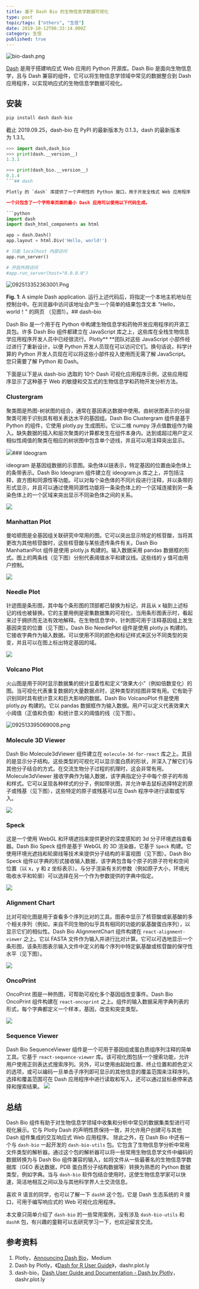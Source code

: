 ```yaml
---
title: 基于 Dash Bio 的生物信息学数据可视化
type: post
topic/tags: ["others", "生信"]
date: 2019-10-12T06:33:14.000Z
category: 生信
published: true
---
```


![bio-dash.png](https://qiniu.bioinit.com/yuque/0/2019/png/126032/1570847929839-ad885a4c-c01d-4091-af3e-0f29d8b35b0c.png#align=left&display=inline&height=735&name=bio-dash.png&originHeight=735&originWidth=1366&size=215518&status=done&width=1366)

[Dash](https://plot.ly/dash/) 是用于搭建响应式 Web 应用的 Python 开源库。Dash Bio 是面向生物信息学，且与 Dash 兼容的组件，它可以将生物信息学领域中常见的数据整合到 Dash 应用程序，以实现响应式的生物信息学数据可视化。


## 安装

```python
pip install dash dash-bio
```

截止 2019.09.25，dash-bio 在 PyPI 的最新版本为 0.1.3，dash 的最新版本为 1.3.1。

```python
>>> import dash,dash_bio
>>> print(dash.__version__)
1.3.1

>>> print(dash_bio.__version__)
0.1.4
```## dash

Plotly 的 `dash` 库提供了一个声明性的 Python 接口，用于开发全栈式 Web 应用程序（“Dash apps"）。除了主要的 `dash` 库之外，`dash-html-components` 和 `dash-core-components` 包还构成了 Dash 应用程序的 building blocks。`dash-html-components` 提供了一个用于构建 Dash 应用程序布局的界面，该界面模仿了构建网站布局的过程； `dash-core-components` 是用于与 Dash 应用程序进行交互的一组常用工具（例如，下拉菜单，文本输入和滑块），并包括 `dcc.Graph` 组件，用于使用 plotly.py 制作交互式图形。

一个只包含了一个字符串页面的最小 Dash 应用可以使用以下代码生成。

```python
import dash
import dash_html_components as html

app = dash.Dash()
app.layout = html.Div('Hello, world!')

# 只能 localhost 内部访问
app.run_server()				

# 开启外网访问
#app.run_server(host="0.0.0.0")	
```
![092513352363001.Png](https://qiniu.bioinit.com/yuque/0/2019/png/126032/1569400318751-94eb4631-6619-41c8-a745-ed93518802a1.png#align=left&display=inline&height=1416&name=092513352363001.Png&originHeight=1416&originWidth=1812&size=372056&status=done&width=1812)

**Fig. 1**: A simple Dash application.
运行上述代码后，将指定一个本地主机地址在控制台中。在浏览器中访问该地址会产生一个简单的结果包含文本 "Hello，world！" 的网页 （见图1）。## dash-bio

Dash Bio 是一个用于在 Python 中构建生物信息学和药物开发应用程序的开源工具包。许多 Dash Bio 组件都建立在 JavaScript 库之上，这些库在全栈生物信息学应用程序开发人员中已经很流行。Plotly** **团队对这些 JavaScript 小部件经过进行了重新设计，以便 Python 开发人员现在可以访问它们。换句话说，科学计算的 Python 开发人员现在可以将这些小部件投入使用而无需了解 JavaScript。您只需要了解 Python 和 Dash。

下面是以下是从 dash-bio 选取的 10个 Dash 可视化应用程序示例，这些应用程序显示了这种基于 Web 的敏捷和交互式的生物信息学和药物开发分析方法。


### Clustergram


聚类图是热图-树状图的组合，通常在基因表达数据中使用。由树状图表示的分层聚类可用于识别具有相关表达水平的基因组。Dash Bio Clustergram 组件是基于 Python 的组件，它使用 plotly.py 生成图形。它以二维 numpy 浮点值数组作为输入。缺失数据的插入和层次聚类的计算都发生在组件本身内。达到或超过用户定义相似性阈值的聚类在相应的树状图中包含单个迹线，并且可以用注释突出显示。

![](https://qiniu.bioinit.com/yuque/0/2019/png/126032/1569394214632-88d9d9b4-1f36-4020-9467-df1197b23e96.png?x-oss-process=image/resize,w_746#align=left&display=inline&height=539&originHeight=539&originWidth=746&status=done&width=746)### Ideogram


ideogram 是基因组数据的示意图。染色体以链表示，特定基因的位置由染色体上的条带表示。Dash Bio Ideogram 组件建立在 ideogram.js 库之上，并包括注释，直方图和同源性等功能。可以对每个染色体的不同片段进行注释，并以条带的形式显示，并且可以通过使用同源性功能将一条染色体上的一个区域连接到另一条染色体上的一个区域来突出显示不同染色体之间的关系。

![](https://qiniu.bioinit.com/yuque/0/2019/png/126032/1569402491631-6843e566-9aae-40a1-9861-a8a6464ee939.png#align=left&display=inline&height=444&originHeight=444&originWidth=620&status=done&width=620)


### Manhattan Plot


曼哈顿图是全基因组关联研究中常用的图。它可以突出显示特定的核苷酸，当将其更改为其他核苷酸时，这些核苷酸与某些遗传条件有关。Dash Bio ManhattanPlot 组件是使用 plotly.js 构建的。输入数据采用 pandas 数据框的形式。图上的两条线（见下图）分别代表阈值水平和建议线。这些线的 y 值可由用户控制。

![](https://qiniu.bioinit.com/yuque/0/2019/png/126032/1569402745312-e8b94fe1-8439-4483-8b40-7c7e224106a1.png#align=left&display=inline&height=450&originHeight=450&originWidth=700&status=done&width=700)

### Needle Plot


针迹图是条形图，其中每个条形图的顶部都已替换为标记，并且从 x 轴到上述标记的线也被替换。它的主要用例是密集数据集的可视化，当用条形图表示时，看起来过于拥挤而无法有效地解释。在生物信息学中，针刺图可用于注释基因组上发生基因突变的位置（见下图）。Dash Bio NeedlePlot 组件是使用 plotly.js 构建的。它接收字典作为输入数据。可以使用不同的颜色和标记样式来区分不同类型的突变，并且可以在图上标出特定基因的域。

![](https://qiniu.bioinit.com/yuque/0/2019/png/126032/1569403071090-35507283-c6c3-4535-ac58-3b8f6637a47a.png#align=left&display=inline&height=450&originHeight=450&originWidth=700&status=done&width=700)


### Volcano Plot


火山图是用于同时显示数据集的统计显着性和定义“效果大小”（例如倍数变化）的图。当可视化代表重复数据的大量数据点时，这种类型的绘图非常有用。它有助于识别同时具有统计意义和巨大影响的数据。Dash Bio VolcanoPlot 件是使用 plotly.py 构建的。它以 pandas 数据框作为输入数据。用户可以定义代表效果大小阈值（正值和负值）和统计意义的阈值的线（见下图）。

![092513395069008.png](https://qiniu.bioinit.com/yuque/0/2019/png/126032/1570775727977-61a7ec6a-8f42-4343-b7db-69866f65a1df.png#align=left&display=inline&height=450&name=092513395069008.png&originHeight=450&originWidth=700&size=20634&status=done&width=700)

### Molecule 3D Viewer


Dash Bio Molecule3dViewer 组件建立在 `molecule-3d-for-react` 库之上。其目的是显示分子结构。这些类型的可视化可以显示蛋白质的形状，并深入了解它们与其他分子结合的方式。在交流生物分子过程的机理时，这会非常有用。Molecule3dViewer 接收字典作为输入数据，该字典指定分子中每个原子的布局和样式。它可以呈现各种样式的分子，例如带状图，并允许单击鼠标选择特定的原子或残基（见下图），这些特定的原子或残基可以在 Dash 程序中进行读取或写入。

![](https://qiniu.bioinit.com/yuque/0/2019/png/126032/1569403677437-4c675da5-ffad-47c3-bceb-69781075781b.png?x-oss-process=image/resize,w_289#align=left&display=inline&height=238&originHeight=238&originWidth=289&status=done&width=289)


### Speck

这是一个使用 WebGL 和环境遮挡来提供更好的深度感知的 3d 分子环境遮挡查看器。Dash Bio Speck 组件是基于 WebGL 的 3D 渲染器，它基于 `Speck` 构建。它使用环境光遮挡和轮廓线等技术来提供分子结构的丰富视图（见下图）。Dash Bio Speck 组件以字典的形式接收输入数据，该字典包含每个原子的原子符号和空间位置（以 x，y 和 z 坐标表示）。与分子渲染有关的参数（例如原子大小，环境光吸收水平和轮廓）可以选择在另一个作为参数提供的字典中指定。

![](https://qiniu.bioinit.com/yuque/0/2019/png/126032/1569545766632-70036b8a-f949-43f7-98d5-4f2aceb26001.png?x-oss-process=image/resize,w_384#align=left&display=inline&height=384&originHeight=384&originWidth=384&status=done&width=384)

### Alignment Chart

比对可视化图是用于查看多个序列比对的工具。图表中显示了核苷酸或氨基酸的多个相关序列（例如，来自不同生物的似乎具有相同的功能的氨基酸蛋白序列），以显示它们的相似性。Dash Bio AlignmentChart 组件构建在 `react-alignment-viewer` 之上。它以 FASTA 文件作为输入并进行比对计算。它可以可选地显示一个条形图，该条形图表示输入文件中定义的每个序列中特定氨基酸或核苷酸的保守性水平（见下图）。

![](https://qiniu.bioinit.com/yuque/0/2019/png/126032/1569546214743-e5c2e8e0-8b3a-42f1-b6ef-577188162571.png?x-oss-process=image/resize,w_746#align=left&display=inline&height=664&originHeight=664&originWidth=746&status=done&width=746)
### OncoPrint


OncoPrint 图是一种热图，可帮助可视化多个基因组改变事件。Dash Bio OncoPrint 组件构建在 `react-oncoprint` 之上。组件的输入数据采用字典列表的形式，每个字典都定义一个样本，基因，改变和突变类型。

![](https://qiniu.bioinit.com/yuque/0/2019/png/126032/1569546534452-9ec5b810-4d4b-4a78-a853-0047d947fb9f.png#align=left&display=inline&height=450&originHeight=450&originWidth=700&status=done&width=700)
### Sequence Viewer


Dash Bio SequenceViewer 组件是一个可用于基因组或蛋白质组序列注释的简单工具。它基于 `react-sequence-viewer` 库。该可视化图包括一个搜索功能，允许用户使用正则表达式搜索序列。另外，可以使用由起始位置、终止位置和颜色定义的选项，或可以编码一旦单击子序列即可显示的其他信息的覆盖范围来注释序列。选择和覆盖范围可在 Dash 应用程序中进行读取和写入，还可以通过鼠标悬停来选择和搜索结果。
![](https://qiniu.bioinit.com/yuque/0/2019/png/126032/1569547009348-d6456085-0e6d-4599-8927-092f9f66689b.png#align=left&display=inline&height=229&originHeight=229&originWidth=455&status=done&width=455)

## 总结

Dash Bio 组件有助于对生物信息学领域中收集和分析中常见的数据集类型进行可视化展示。它与 Plotly Dash 的声明性质保持一致，并允许用户创建可与其他 Dash 组件集成的交互响应式 Web 应用程序。
除此之外，在 Dash Bio 中还有一个与 `dash-bio` 一起开发的 `dash-bio-utils` 包。它包含了生物信息学分析中常用文件类型的解析器。通过这个包的解析器可以将一些常用生物信息学文件中编码的数据转换为与 Dash Bio 组件兼容的输入，如将文件从一些最著名的生物信息学数据库（GEO 表达数据，PDB 蛋白质分子结构数据等）转换为熟悉的 Python 数据类型，例如字典。当与 `dash-bio` 软件包结合使用时，这使生物信息学家可以快速，简洁地相互之间以及与其他科学界人士交流信息。

喜欢 R 语言的同学，也可以了解一下 `dashR` 这个包，它是 Dash 生态系统的 R 接口，可用于编写响应式的 Web 可视化应用程序。

本文章只简单介绍了 `dash-bio` 的一些常用案例，没有涉及 `dash-bio-utils` 和 `dashR` 包，有兴趣的童鞋可以去研究学习一下，也欢迎留言交流。


## 参考资料

1. Plotly，[Announcing Dash Bio](https://medium.com/plotly/announcing-dash-bio-ed8835d5da0c)，Medium
1. Dash by Plotly，《[Dash for R User Guide](https://dashr.plot.ly/?source=post_page)》，dashr.plot.ly
1. dash-bio，[Dash User Guide and Documentation - Dash by Plotly](https://dash.plot.ly/dash-bio)，dashr.plot.ly

